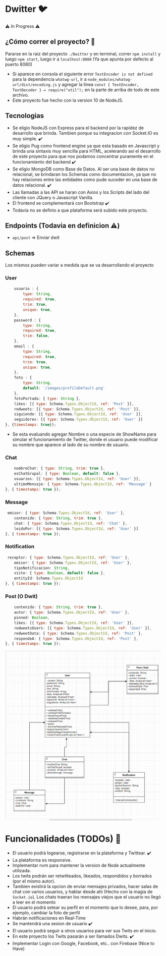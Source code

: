 # Dwitter 🐦
⚠️ In Progress ⚠️

## ¿Cómo correr el proyecto? 👀
Pararse en la raiz del proyecto `./Dwitter` y en terminal, correr `npm install` y luego `npm start`, luego ir a `localhost:8080` (Ya que apunta por defecto al puerto 8080)

* Si aparece en consola el siguiente error `TextEncoder is not defined` para la dependencia `whatwg-url`, ir a `node_modules/whatwg-url/dist/encoding.js` y agregar la linea `const { TextEncoder, TextDecoder } = require("util");` en la parte de arriba de todo de este archivo. 
* Este proyecto fue hecho con la version 10 de NodeJS. 

## Tecnologias
* Se eligio NodeJS con Express para el backend por la rapidez de desarrollo que brinda. Tambien porque su integracion con Socket.IO es muy simple. ✔️
* Se eligio Pug como frontend engine ya que esta basado en Javascript y brinda una sintaxis muy sencilla para HTML, acelerando asi el desarrollo de este proyecto para que nos podamos concentrar puramente en el funcionamiento del backend ✔️
* Se eligio MongoDB como Base de Datos. Al ser una base de datos no relacional, se brindaran los Schemas como documentacion, ya que no hay relaciones entre las entidades como pude suceder en una base de datos relacional. ✔️
* Las llamadas a las API se haran con Axios y los Scripts del lado del cliente con JQuery o Javascript Vanilla.
* El frontend se complementará con Bootstrap ✔️
* Todavia no se definio a que plataforma será subido este proyecto.

## Endpoints (Todavia en definicion ⚠️)
* `api/post` => Enviar dwit 
## Schemas
Los mismos pueden variar a medida que se va desarrollando el proyecto
### User
```javascript
    usuario : {
        type: String,
        required: true,
        trim: true,
        unique: true,
    },
    password : {
        type: String,
        required: true,
        trim: false,
    },
    email : {
        type: String,
        required: true,
        trim: true,
        unique: true,
    },
    foto : {
        type: String,
        default: '/images/profileDefault.png'
    },
    fotoPortada: { type: String },
    likes: [{ type: Schema.Types.ObjectId, ref: 'Post' }],
    redweets: [{ type: Schema.Types.ObjectId, ref: 'Post' }],
    siguiendo: [{ type: Schema.Types.ObjectId, ref: 'User' }],
    seguidores: [{ type: Schema.Types.ObjectId, ref: 'User' }]
}, {timestamps: true});
``` 
* Se esta evaluando agregar Nombre o una especie de ShowName para simular el funcionamiento de Twitter, donde el usuario puede modificar su nombre que aparece al lado de su nombre de usuario.

### Chat 

```javascript
    nombreChat: { type: String, trim: true },
    esChatGrupal: { type: Boolean, default: false },
    usuarios: [{ type: Schema.Types.ObjectId, ref: 'User' }],
    ultimoMensaje: { type: Schema.Types.ObjectId, ref: 'Message' }
}, { timestamps: true });
```
### Message 

```javascript
 emisor: { type: Schema.Types.ObjectId, ref: 'User' },
    contenido: { type: String, trim: true },
    chat: { type: Schema.Types.ObjectId, ref: 'Chat' },
    leidoPor: [{ type: Schema.Types.ObjectId, ref: 'User' }]
}, { timestamps: true });
```

### Notification

```javascript
 receptor: { type: Schema.Types.ObjectId, ref: 'User' },
    emisor: { type: Schema.Types.ObjectId, ref: 'User' },
    tipoNotificacion: String,
    visto: { type: Boolean, default: false },
    entityId: Schema.Types.ObjectId
}, { timestamps: true });
```

### Post (O Dwit)

```javascript
    contenido: { type: String, trim: true },
    autor: { type: Schema.Types.ObjectId, ref: 'User' },
    pinned: Boolean,
    likes: [{ type: Schema.Types.ObjectId, ref: 'User' }],
    redweetsUsers: [{ type: Schema.Types.ObjectId, ref: 'User' }],
    redweetData: { type: Schema.Types.ObjectId, ref: 'Post' },
    respondeA: { type: Schema.Types.ObjectId, ref: 'Post' },
}, { timestamps: true });
```


![UML](./assets/UML.jpg)


# Funcionalidades (TODOs) 📖
* El usuario podrá logearse, registrarse en la plataforma y Twittear. ✔️
* La plataforma es responsive.
* Implementar nvm para mantener la version de Node actualmente utilizada.
* Los twits podrán ser retwitteados, likeados, respondidos y borrados (por el mismo autor). 
* Tambien existirá la opcion de enviar mensajes privados, hacer salas de chat con varios usuarios, y hablar desde ahi (Hecho con la magia de `Socket.io`). Los chats traeran los mensajes viejos que el usuario no llegó a leer en el momento
* El usuario podrá setear su perfil en el momento que lo desee, para, por ejemplo, cambiar la foto de perfil
* Habrán notificaciones en Real-Time
* Se mantendrá una sesion de usuario ✔️
* El usuario podrá seguir a otros usuarios para ver sus Twits en el inicio. 
* En este proyecto los Twits pasarán a ser llamados Dwits. ✔️
* Implementar Login con Google, Facebook, etc.. con Firebase (Nice to Have)
